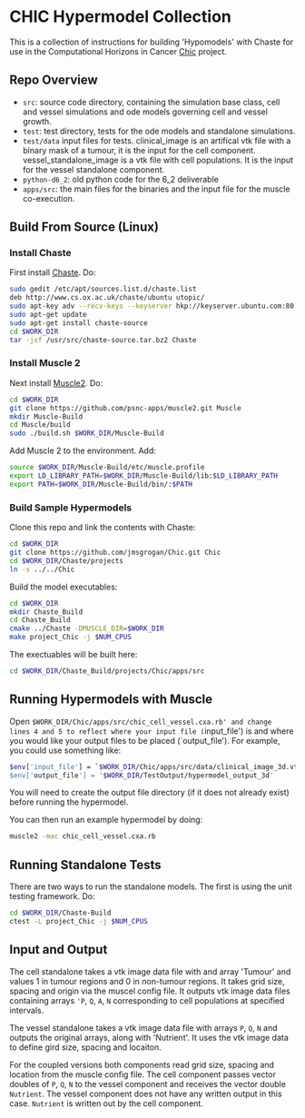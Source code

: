 # CHIC Hypermodel Collection
This is a collection of instructions for building 'Hypomodels' with Chaste for use in the Computational Horizons in Cancer [Chic](http://chic-vph.eu/) project. 

## Repo Overview

* `src`: source code directory, containing the simulation base class, cell and vessel simulations and ode models governing cell and vessel growth.
* `test`: test directory, tests for the ode models and standalone simulations.
* `test/data` input files for tests. clinical_image is an artifical vtk file with a binary mask of a tumour, it is the input for the cell component. 
vessel_standalone_image is a vtk file with cell populations. It is the input for the vessel standalone component.
* `python-d6_2`: old python code for the 6_2 deliverable
* `apps/src`: the main files for the binaries and the input file for the muscle co-execution.

## Build From Source (Linux)

### Install Chaste

First install [Chaste](https://chaste.cs.ox.ac.uk/trac/wiki/InstallGuides/UbuntuPackage). Do:

```bash
sudo gedit /etc/apt/sources.list.d/chaste.list
deb http://www.cs.ox.ac.uk/chaste/ubuntu utopic/
sudo apt-key adv --recv-keys --keyserver hkp://keyserver.ubuntu.com:80 422C4D99
sudo apt-get update
sudo apt-get install chaste-source
cd $WORK_DIR
tar -jxf /usr/src/chaste-source.tar.bz2 Chaste
```

### Install Muscle 2

Next install [Muscle2](http://apps.man.poznan.pl/trac/muscle/wiki/Installation). Do:

```bash
cd $WORK_DIR
git clone https://github.com/psnc-apps/muscle2.git Muscle
mkdir Muscle-Build
cd Muscle/build
sudo ./build.sh $WORK_DIR/Muscle-Build
```

Add Muscle 2 to the environment. Add:

```bash
source $WORK_DIR/Muscle-Build/etc/muscle.profile
export LD_LIBRARY_PATH=$WORK_DIR/Muscle-Build/lib:$LD_LIBRARY_PATH
export PATH=$WORK_DIR/Muscle-Build/bin/:$PATH
```

### Build Sample Hypermodels

Clone this repo and link the contents with Chaste:

```bash
cd $WORK_DIR
git clone https://github.com/jmsgrogan/Chic.git Chic
cd $WORK_DIR/Chaste/projects
ln -s ../../Chic
```

Build the model executables:

```bash
cd $WORK_DIR
mkdir Chaste_Build
cd Chaste_Build
cmake ../Chaste -DMUSCLE_DIR=$WORK_DIR
make project_Chic -j $NUM_CPUS
```

The exectuables will be built here:

```bash
cd $WORK_DIR/Chaste_Build/projects/Chic/apps/src
```

## Running Hypermodels with Muscle

Open `$WORK_DIR/Chic/apps/src/chic_cell_vessel.cxa.rb' and change lines 4 and 5 to reflect where your
input file (`input_file') is and where you would like your output files to
be placed (`output_file'). For example, you could use something like:

```bash
$env['input_file'] = `$WORK_DIR/Chic/apps/src/data/clinical_image_3d.vti'
$env['output_file'] = '$WORK_DIR/TestOutput/hypermodel_output_3d'
```

You will need to create the output file directory (if it does not already exist) before running the hypermodel.

You can then run an example hypermodel by doing:

```bash
muscle2 -mac chic_cell_vessel.cxa.rb
```

## Running Standalone Tests

There are two ways to run the standalone models. The first is using the unit testing framework. Do:

```bash
cd $WORK_DIR/Chaste-Build
ctest -L project_Chic -j $NUM_CPUS
```

## Input and Output

The cell standalone takes a vtk image data file with and array 'Tumour' and values 1 in tumour regions and 0 in non-tumour regions. It takes grid size, spacing and origin via the muscel config file. It outputs vtk image data files containing arrays `'P`, `Q`, `A`, `N` corresponding to cell populations at specified intervals. 

The vessel standalone takes a vtk image data file with arrays `P`, `Q`, `N` and outputs the original arrays, along with 'Nutrient'. It uses the vtk image data to define gird size, spacing and locaiton.

For the coupled versions both components read grid size, spacing and location from the muscle config file. The cell component passes vector doubles of `P`, `Q`, `N` to the vessel component and receives the vector double `Nutrient`. The vessel component does not have any written  output in this case. `Nutrient` is written out by the cell component.
